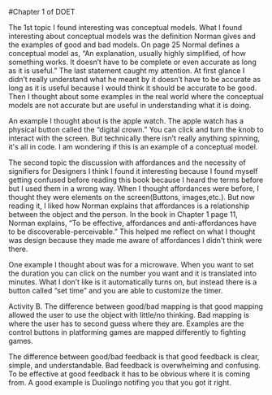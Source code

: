 #Chapter 1 of DOET

The 1st topic I found interesting was conceptual models. What I found interesting about conceptual models was the definition Norman gives and the examples of good and bad models. On page 25 Normal defines a conceptual model as, “An explanation, usually highly simplified, of how something works. It doesn’t have to be complete or even accurate as long as it is useful.” The last statement caught my attention. At first glance I didn’t really understand what he meant by it doesn’t have to be accurate as long as it is useful because I would think it should be accurate to be good. Then I thought about some examples in the real world where the conceptual models are not accurate but are useful in understanding what it is doing. 

An example I thought about is the apple watch. The apple watch has a physical button called the “digital crown.” You can click and turn the knob to interact with the screen. But technically there isn’t really anything spinning, it's all in code. I am wondering if this is an example of a conceptual model.



The second topic the discussion with affordances and the necessity of signifiers for Designers
I think I found it interesting because I found myself getting confused before reading this book because I heard the terms before but I used them in a wrong way. When I thought affordances were before, I thought they were elements on the screen(Buttons, images,etc.). But now reading it, I liked how Norman explains that affordances is a relationship between the object and the person. In the book in Chapter 1 page 11, Norman explains, “To be effective, affordances and anti-affordances have to be discoverable-perceivable.” This helped me reflect on what I thought was design because they made me aware of affordances I didn’t think were there.

One example I thought about was for a microwave. When you want to set the duration you can click on the number you want and it is translated into minutes. What I don’t like is it automatically turns on, but instead there is a button called “set time” and you are able to customize the timer.


Activity B.
The difference between good/bad mapping is that good mapping allowed the user to use the object with little/no thinking. Bad mapping is where the user has to second guess where they are. Examples are the control buttons in platforming games are mapped differently to fighting games.

The difference between good/bad feedback is that good feedback is clear, simple, and understandable. Bad feedback is overwhelming and confusing. To be effective at good feedback it has to be obvious where it is coming from. A good example is  Duolingo notifing you that you got it right.
